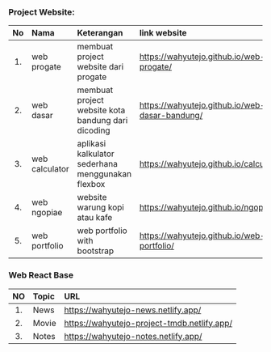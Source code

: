 ### Project Website:

|No   |Nama               |Keterangan                                           |link website                                       |
|:--: | :--               |    :----                                            |         :---                                      | 
|1.   |web progate        |membuat project website dari progate                 |https://wahyutejo.github.io/web-progate/           |
|2.   |web dasar          |membuat project website kota bandung dari dicoding   |https://wahyutejo.github.io/web-dasar-bandung/     |
|3.   |web calculator     |aplikasi kalkulator sederhana menggunakan flexbox    |https://wahyutejo.github.io/calculator/            |
|4.   |web ngopiae        |website warung kopi atau kafe                        |https://wahyutejo.github.io/ngopiae/               |
|5.   |web portfolio      |web portfolio with bootstrap                         |https://wahyutejo.github.io/web-portfolio/         |


### Web React Base

|NO  | Topic              | URL                                                  |
|:--:| :--                |    :----                                             |          
|1.  |News                |https://wahyutejo-news.netlify.app/                   |
|2.  |Movie               |https://wahyutejo-project-tmdb.netlify.app/           |
|3.  |Notes               |https://wahyutejo-notes.netlify.app/                  |
